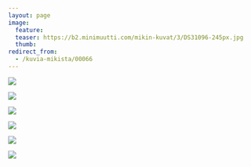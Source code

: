 ```yaml
---
layout: page
image:
  feature:
  teaser: https://b2.minimuutti.com/mikin-kuvat/3/DS31096-245px.jpg
  thumb:
redirect_from:
  - /kuvia-mikista/00066
---
```


![](https://b2.minimuutti.com/mikin-kuvat/3/DS31063-800px.jpg)

![](https://b2.minimuutti.com/mikin-kuvat/3/DS31075-800px.jpg)

![](https://b2.minimuutti.com/mikin-kuvat/3/DS31083-800px.jpg)

![](https://b2.minimuutti.com/mikin-kuvat/3/DS31090-800px.jpg)

![](https://b2.minimuutti.com/mikin-kuvat/3/DS31095-800px.jpg)

![](https://b2.minimuutti.com/mikin-kuvat/3/DS31097-800px.jpg)
